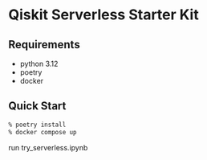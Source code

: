 # Qiskit Serverless Starter Kit

## Requirements

- python 3.12
- poetry
- docker

## Quick Start

```bash
% poetry install
% docker compose up
```

run try_serverless.ipynb
